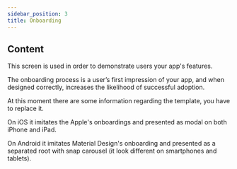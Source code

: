 ```yaml
---
sidebar_position: 3
title: Onboarding
---
```


## Content

This screen is used in order to demonstrate users your app's features.

The onboarding process is a user’s first impression of your app, and when designed correctly, increases the likelihood of successful adoption.

At this moment there are some information regarding the template, you have to replace it.

On iOS it imitates the Apple's onboardings and presented as modal on both iPhone and iPad.

On Android it imitates Material Design's onboarding and presented as a separated root with snap carousel (it look different on smartphones and tablets).
